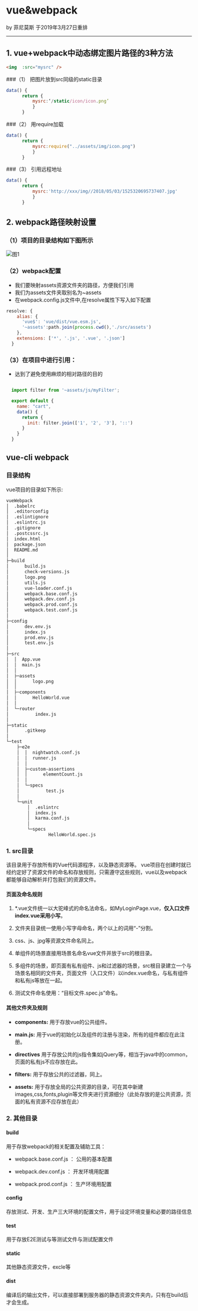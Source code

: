 

# vue&webpack

by 菲尼莫斯 于2019年3月27日重排

---

## 1. vue+webpack中动态绑定图片路径的3种方法
```html
<img  :src="mysrc" />
```

###（1） 把图片放到src同级的static目录

```JavaScript
data() {
      return {
          mysrc:‘/static/icon/icon.png’
          }
      }
```

###（2） 用require加载

```JavaScript
data() {
      return {
          mysrc:require("../assets/img/icon.png")
          }
      }
```

###（3） 引用远程地址

```JavaScript
data() {
      return {
          mysrc:'http://xxx/img//2018/05/03/1525320695737407.jpg'
          }
      }
```

## 2. webpack路径映射设置
### （1）项目的目录结构如下图所示

![图1](./vue&webpack1.png)

### （2）webpack配置
* 我们要映射assets资源文件夹的路径，方便我们引用
* 我们为assets文件夹取别名为~assets
* 在webpack.config.js文件中,在resolve属性下写入如下配置

```JavaScript
resolve: {
    alias: {
      'vue$': 'vue/dist/vue.esm.js',
      '~assets':path.join(process.cwd(),'./src/assets')
    },
    extensions: ['*', '.js', '.vue', '.json']
  }
```
### （3）在项目中进行引用：
* 达到了避免使用麻烦的相对路径的目的
```JavaScript

  import filter from '~assets/js/myFilter';

  export default {
    name: "cart",
    data() {
      return {
        init: filter.join(['1', '2', '3'], '::')
      }
    }
  }
```
## vue-cli webpack

### 目录结构

vue项目的目录如下所示:
```bash
vueWebpack
│  .babelrc
│  .editorconfig
│  .eslintignore
│  .eslintrc.js
│  .gitignore
│  .postcssrc.js
│  index.html
│  package.json
│  README.md
│
├─build
│      build.js
│      check-versions.js
│      logo.png
│      utils.js
│      vue-loader.conf.js
│      webpack.base.conf.js
│      webpack.dev.conf.js
│      webpack.prod.conf.js
│      webpack.test.conf.js
│
├─config
│      dev.env.js
│      index.js
│      prod.env.js
│      test.env.js
│
├─src
│  │  App.vue
│  │  main.js
│  │
│  ├─assets
│  │      logo.png
│  │
│  ├─components
│  │      HelloWorld.vue
│  │
│  └─router
│          index.js
│
├─static
│      .gitkeep
│
└─test
    ├─e2e
    │  │  nightwatch.conf.js
    │  │  runner.js
    │  │
    │  ├─custom-assertions
    │  │      elementCount.js
    │  │
    │  └─specs
    │          test.js
    │
    └─unit
        │  .eslintrc
        │  index.js
        │  karma.conf.js
        │
        └─specs
                HelloWorld.spec.js
```
### 1. src目录
该目录用于存放所有的Vue代码源程序，以及静态资源等。
vue项目在创建时就已经约定好了资源文件的命名和存放规则，只需遵守这些规则，vue以及webpack都能够自动解析并打包我们的资源文件。
#### 页面及命名规则
  1. \*.vue文件统一以大驼峰式的命名法命名，如MyLoginPage.vue，**仅入口文件index.vue采用小写**。

  2. 文件夹目录统一使用小写字母命名，两个以上的词用“-”分割。

  3. css、js、jpg等资源文件命名同上。

  2. 单组件的场景直接用场景名命名vue文件并放于src的根目录。

  3. 多组件的场景，即页面有私有组件、js和过滤器的场景，src根目录建立一个与场景名相同的文件夹，页面文件（入口文件）以index.vue命名，与私有组件和私有js等放在一起。

  4. 测试文件命名使用：“目标文件.spec.js”命名。
#### 其他文件夹及规则
* **components:**  用于存放vue的公共组件。

* **main.js:**  用于vue的初始化以及组件的注册与渲染，所有的组件都应在此注册。

* **directives**  用于存放公共的js指令集如jQuery等，相当于java中的common，页面的私有js不应存放在此。

* **filters:**  用于存放公共的过滤器，同上。

* **assets:**  用于存放全局的公共资源的目录，可在其中新建images,css,fonts,plugin等文件夹进行资源细分（此处存放的是公共资源，页面的私有资源不应存放在此）

### 2. 其他目录
#### build
用于存放webpack的相关配置及辅助工具：

* webpack.base.conf.js ： 公用的基本配置

* webpack.dev.conf.js ： 开发环境用配置

* webpack.prod.conf.js ： 生产环境用配置
#### config
存放测试、开发、生产三大环境的配置文件，用于设定环境变量和必要的路径信息
#### test
用于存放E2E测试与等测试文件与测试配置文件
#### static
其他静态资源文件，excle等
#### dist
编译后的输出文件，可以直接部署到服务器的静态资源文件夹内，只有在build后才会生成。


